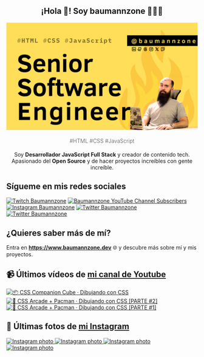 <p align="center">
   <h2 align="center">¡Hola 👋! Soy baumannzone 👨🏻‍💻</h2>
   <img align="center" src="img/Senior Software Engineer.png" />
   <h4 align="center" style="font-weight: 300; color: #555;">#HTML #CSS #JavaScript</h4>
</p>

<p align="center" style="margin-bottom: 20px">Soy <strong>Desarrollador JavaScript Full Stack</strong> y creador de contenido tech.
<br/>
Apasionado del <strong>Open Source</strong> y de hacer proyectos increíbles con gente increíble.
</p>

## Sígueme en mis redes sociales

[![Twitch Baumannzone](https://img.shields.io/twitch/status/baumannzone?style=social)](https://twitch.tv/baumannzone)
[![Baumannzone YouTube Channel Subscribers](https://img.shields.io/youtube/channel/subscribers/UCTTj5ztXnGeDRPFVsBp7VMA?style=social)](https://youtube.com/rambitojs)
[![Instagram Baumannzone](https://img.shields.io/badge/Baumannzone--_.svg?label=Instagram&style=social&logo=instagram)](https://instagram.com/baumannzone)
[![Twitter Baumannzone](https://img.shields.io/twitter/follow/Baumannzone?label=Twitter&style=social)](https://twitter.com/baumannzone)
[![Twitter Baumannzone](https://img.shields.io/badge/LinkedIn-ffffff?logo=linkedin&logoColor=black)](https://www.linkedin.com/in/baumannzone/)


## ¿Quieres saber más de mí?

Entra en **https://www.baumannzone.dev** 🌐 y descubre más sobre mí y mis proyectos.

## 📹 Últimos vídeos de [mi canal de Youtube](https://youtube.com/rambitojs?sub_confirmation=1)


<a href='https://youtu.be/W6xwoSJahA0' target='_blank'>
  <img width='30%' src='https://img.youtube.com/vi/W6xwoSJahA0/mqdefault.jpg' alt='📦 CSS Companion Cube · Dibujando con CSS' />
</a>
<a href='https://youtu.be/9C3NXVXewH8' target='_blank'>
  <img width='30%' src='https://img.youtube.com/vi/9C3NXVXewH8/mqdefault.jpg' alt='👾 CSS Arcade + Pacman · Dibujando con CSS [PARTE #2]' />
</a>
<a href='https://youtu.be/2ahqLdgkSxA' target='_blank'>
  <img width='30%' src='https://img.youtube.com/vi/2ahqLdgkSxA/mqdefault.jpg' alt='👾 CSS Arcade + Pacman · Dibujando con CSS [PARTE #1]' />
</a>

## 📸 Últimas fotos de [mi Instagram](https://instagram.com/baumannzone)


<a href='https://instagram.com/p/DAQXnuoodQk' target='_blank'>
  <img width='20%' src='https://scontent-ams4-1.cdninstagram.com/v/t51.29350-15/461062629_426626950000533_9002489415070421136_n.jpg?stp=dst-jpg_e15_fr_s1080x1080&_nc_ht=scontent-ams4-1.cdninstagram.com&_nc_cat=109&_nc_ohc=xynPQYBQ-MAQ7kNvgGOhUyk&_nc_gid=1b929c8322c9448db0ba886b8dc73f61&edm=APU89FABAAAA&ccb=7-5&ig_cache_key=MzQ2MzM3MTk5ODY1MTA3NzY2OA%3D%3D.3-ccb7-5&oh=00_AYBRrSHZjFDBKZSZ8DoR06-3dNTWzwe9OafZb8I1BHk0Lg&oe=67005AC5&_nc_sid=bc0c2c' alt='Instagram photo' />
</a>
<a href='https://instagram.com/p/C_zkCnMNVJ8' target='_blank'>
  <img width='20%' src='https://scontent-ams4-1.cdninstagram.com/v/t51.29350-15/459285584_1457234704829851_6995853833957953455_n.jpg?stp=dst-jpg_e35_s1080x1080&_nc_ht=scontent-ams4-1.cdninstagram.com&_nc_cat=107&_nc_ohc=KzmLpuaSU9MQ7kNvgEYeLRo&_nc_gid=1b929c8322c9448db0ba886b8dc73f61&edm=APU89FABAAAA&ccb=7-5&ig_cache_key=MzQ1NTI2Mzg0ODMxNzQwNzg2OA%3D%3D.3-ccb7-5&oh=00_AYDhbnEmzRctd1WlM3mOhq__R7TTctU5cunBnvl-3Nd0ZA&oe=67005F61&_nc_sid=bc0c2c' alt='Instagram photo' />
</a>
<a href='https://instagram.com/p/C_lEVIutGon' target='_blank'>
  <img width='20%' src='https://scontent-ams4-1.cdninstagram.com/v/t51.29350-15/458727877_523436946869277_3673050343901258561_n.jpg?stp=dst-jpg_e35_s1080x1080&_nc_ht=scontent-ams4-1.cdninstagram.com&_nc_cat=109&_nc_ohc=XP-a1SZ-fxAQ7kNvgG4k2vb&_nc_gid=1b929c8322c9448db0ba886b8dc73f61&edm=APU89FABAAAA&ccb=7-5&ig_cache_key=MzQ1MTE4MzczNDExNzkxOTI3MQ%3D%3D.3-ccb7-5&oh=00_AYDd0PpTdu6SeCBuTobNarOLQIZFvPQlv--8FHtn0AcPXA&oe=670073CA&_nc_sid=bc0c2c' alt='Instagram photo' />
</a>
<a href='https://instagram.com/p/C_d-g2cA-qH' target='_blank'>
  <img width='20%' src='https://scontent-ams4-1.cdninstagram.com/v/t51.29350-15/458398399_406202769172685_4268618283254889208_n.jpg?stp=dst-jpg_e35_s1080x1080&_nc_ht=scontent-ams4-1.cdninstagram.com&_nc_cat=105&_nc_ohc=2eGjOUUaWLwQ7kNvgFgkVQ-&edm=APU89FABAAAA&ccb=7-5&ig_cache_key=MzQ0OTE4NzgyNTk5NDY4OTE1OQ%3D%3D.3-ccb7-5&oh=00_AYBWTVUGZHuTmBooEPyazOEPTlDt4xfj849t4ZMLoNa7AQ&oe=67005D63&_nc_sid=bc0c2c' alt='Instagram photo' />
</a>
